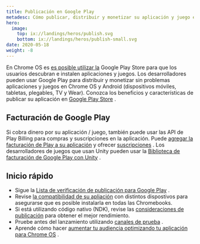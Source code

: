 ```yaml
---
title: Publicación en Google Play
metadesc: Cómo publicar, distribuir y monetizar su aplicación y juego en Chrome OS.
hero:
  image:
    top: ix://landings/heros/publish.svg
    bottom: ix://landings/heros/publish-small.svg
date: 2020-05-18
weight: -8
---
```


En Chrome OS es [es posible utilizar la](https://chrome.googleblog.com/2016/05/the-google-play-store-coming-to.html) Google Play Store para que los usuarios descubran e instalen aplicaciones y juegos. Los desarrolladores pueden usar Google Play para distribuir y monetizar sin problemas aplicaciones y juegos en Chrome OS y Android (dispositivos móviles, tabletas, plegables, TV y Wear). Conozca los beneficios y características de publicar su aplicación en [Google Play Store](https://developer.android.com/distribute/google-play) .

## Facturación de Google Play

Si cobra dinero por su aplicación / juego, también puede usar las API de Play Billing para compras y suscripciones en la aplicación. Puede [agregar la facturación de Play a su aplicación](https://developer.android.com/google/play/billing/getting-ready?hl={{locale.code}}) y ofrecer [suscripciones](https://developer.android.com/google-play/guides/subscriptions?hl={{locale.code}}) . Los desarrolladores de juegos que usan Unity pueden usar la [Biblioteca de facturación de Google Play con Unity](https://developer.android.com/google/play/billing/unity?hl={{locale.code}}) .

## Inicio rápido

- Sigue la [Lista de verificación de publicación para Google Play](https://developer.android.com/distribute/best-practices/launch/launch-checklist) .
- Revise [la compatibilidad de su apliación](https://support.google.com/googleplay/android-developer/answer/7353455) con distintos dispostivos para asegurarse que es posible instalarla en todas las Chromebooks.
- Si está utilizando código nativo (NDK), revise las [consideraciones de publicación](/{{locale.code}}/games/optimizing-games-publishing) para obtener el mejor rendimiento.
- Pruebe antes del lanzamiento utilizando [canales de prueba](https://developer.android.com/distribute/best-practices/launch/test-tracks) .
- Aprende cómo hacer [aumentar tu audiencia optimizando tu aplicación para Chrome OS](https://playacademy.exceedlms.com/student/activity/19745-grow-your-audience-by-optimizing-your-app-for-chrome-os) .
